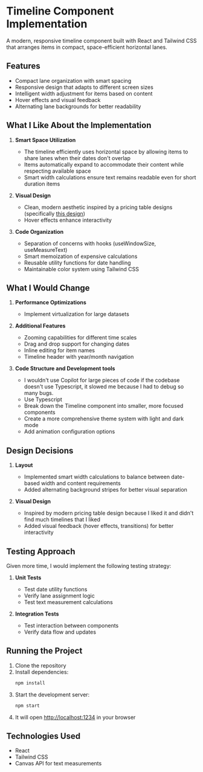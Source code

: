 # Timeline Component Implementation

A modern, responsive timeline component built with React and Tailwind CSS that arranges items in compact, space-efficient horizontal lanes.

## Features

- Compact lane organization with smart spacing
- Responsive design that adapts to different screen sizes
- Intelligent width adjustment for items based on content
- Hover effects and visual feedback
- Alternating lane backgrounds for better readability

## What I Like About the Implementation

1. **Smart Space Utilization**

   - The timeline efficiently uses horizontal space by allowing items to share lanes when their dates don't overlap
   - Items automatically expand to accommodate their content while respecting available space
   - Smart width calculations ensure text remains readable even for short duration items

2. **Visual Design**

   - Clean, modern aesthetic inspired by a pricing table designs (specifically [this design](https://img.freepik.com/premium-psd/pricing-table-template-website_206192-23.jpg))
   - Hover effects enhance interactivity

3. **Code Organization**
   - Separation of concerns with hooks (useWindowSize, useMeasureText)
   - Smart memoization of expensive calculations
   - Reusable utility functions for date handling
   - Maintainable color system using Tailwind CSS

## What I Would Change

1. **Performance Optimizations**

   - Implement virtualization for large datasets

2. **Additional Features**

   - Zooming capabilities for different time scales
   - Drag and drop support for changing dates
   - Inline editing for item names
   - Timeline header with year/month navigation

3. **Code Structure and Development tools**
   - I wouldn't use Copilot for large pieces of code if the codebase doesn't use Typescript, it slowed me because I had to debug so many bugs.
   - Use Typescript
   - Break down the Timeline component into smaller, more focused components
   - Create a more comprehensive theme system with light and dark mode
   - Add animation configuration options

## Design Decisions

1. **Layout**

   - Implemented smart width calculations to balance between date-based width and content requirements
   - Added alternating background stripes for better visual separation

2. **Visual Design**
   - Inspired by modern pricing table design because I liked it and didn't find much timelines that I liked
   - Added visual feedback (hover effects, transitions) for better interactivity

## Testing Approach

Given more time, I would implement the following testing strategy:

1. **Unit Tests**

   - Test date utility functions
   - Verify lane assignment logic
   - Test text measurement calculations

2. **Integration Tests**

   - Test interaction between components
   - Verify data flow and updates

## Running the Project

1. Clone the repository
2. Install dependencies:
   ```bash
   npm install
   ```
3. Start the development server:
   ```bash
   npm start
   ```
4. It will open [http://localhost:1234](http://localhost:1234) in your browser

## Technologies Used

- React
- Tailwind CSS
- Canvas API for text measurements

